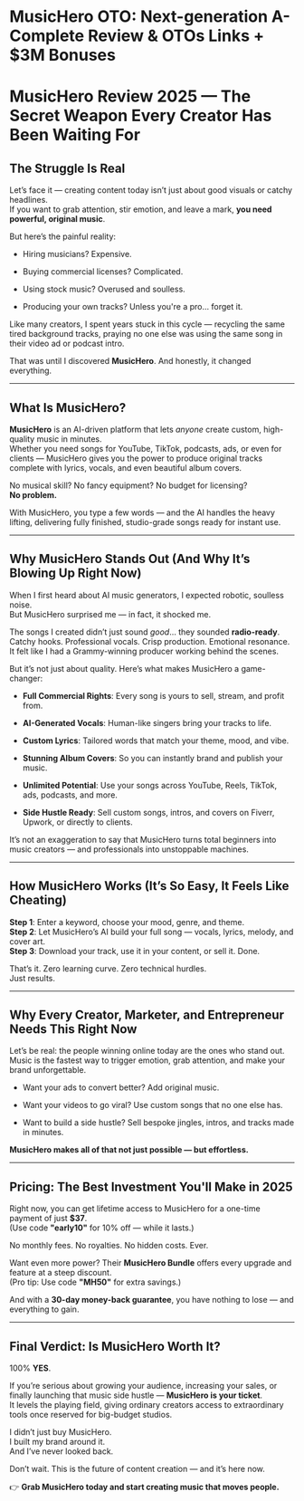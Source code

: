 # MusicHero OTO: Next-generation A-Complete Review & OTOs Links + $3M Bonuses
<h1 class="" data-start="238" data-end="316">MusicHero Review 2025 — The Secret Weapon Every Creator Has Been Waiting For</h1>
<h2 class="" data-start="318" data-end="341">The Struggle Is Real</h2>
<p class="" data-start="343" data-end="536">Let’s face it — creating content today isn’t just about good visuals or catchy headlines.<br data-start="432" data-end="435" />If you want to grab attention, stir emotion, and leave a mark, <strong data-start="498" data-end="535">you need powerful, original music</strong>.</p>
<p class="" data-start="538" data-end="569">But here’s the painful reality:</p>

<ul data-start="571" data-end="749">
 	<li class="" data-start="571" data-end="601">
<p class="" data-start="573" data-end="601">Hiring musicians? Expensive.</p>
</li>
 	<li class="" data-start="602" data-end="644">
<p class="" data-start="604" data-end="644">Buying commercial licenses? Complicated.</p>
</li>
 	<li class="" data-start="645" data-end="688">
<p class="" data-start="647" data-end="688">Using stock music? Overused and soulless.</p>
</li>
 	<li class="" data-start="689" data-end="749">
<p class="" data-start="691" data-end="749">Producing your own tracks? Unless you're a pro… forget it.</p>
</li>
</ul>
<p class="" data-start="751" data-end="930">Like many creators, I spent years stuck in this cycle — recycling the same tired background tracks, praying no one else was using the same song in their video ad or podcast intro.</p>
<p class="" data-start="932" data-end="1011">That was until I discovered <strong data-start="960" data-end="973">MusicHero</strong>. And honestly, it changed everything.</p>


<hr class="" data-start="1013" data-end="1016" />

<h2 class="" data-start="1018" data-end="1039">What Is MusicHero?</h2>
<p class="" data-start="1041" data-end="1347"><strong data-start="1041" data-end="1054">MusicHero</strong> is an AI-driven platform that lets <em data-start="1090" data-end="1098">anyone</em> create custom, high-quality music in minutes.<br data-start="1144" data-end="1147" />Whether you need songs for YouTube, TikTok, podcasts, ads, or even for clients — MusicHero gives you the power to produce original tracks complete with lyrics, vocals, and even beautiful album covers.</p>
<p class="" data-start="1349" data-end="1429">No musical skill? No fancy equipment? No budget for licensing?<br data-start="1411" data-end="1414" /><strong data-start="1414" data-end="1429">No problem.</strong></p>
<p class="" data-start="1431" data-end="1576">With MusicHero, you type a few words — and the AI handles the heavy lifting, delivering fully finished, studio-grade songs ready for instant use.</p>


<hr class="" data-start="1578" data-end="1581" />

<h2 class="" data-start="1583" data-end="1646">Why MusicHero Stands Out (And Why It’s Blowing Up Right Now)</h2>
<p class="" data-start="1648" data-end="1784">When I first heard about AI music generators, I expected robotic, soulless noise.<br data-start="1729" data-end="1732" />But MusicHero surprised me — in fact, it shocked me.</p>
<p class="" data-start="1786" data-end="2011">The songs I created didn’t just sound <em data-start="1824" data-end="1830">good</em>… they sounded <strong data-start="1845" data-end="1860">radio-ready</strong>.<br data-start="1861" data-end="1864" />Catchy hooks. Professional vocals. Crisp production. Emotional resonance.<br data-start="1937" data-end="1940" />It felt like I had a Grammy-winning producer working behind the scenes.</p>
<p class="" data-start="2013" data-end="2089">But it’s not just about quality. Here’s what makes MusicHero a game-changer:</p>

<ul data-start="2091" data-end="2606">
 	<li class="" data-start="2091" data-end="2174">
<p class="" data-start="2093" data-end="2174"><strong data-start="2093" data-end="2119">Full Commercial Rights</strong>: Every song is yours to sell, stream, and profit from.</p>
</li>
 	<li class="" data-start="2175" data-end="2247">
<p class="" data-start="2177" data-end="2247"><strong data-start="2177" data-end="2200">AI-Generated Vocals</strong>: Human-like singers bring your tracks to life.</p>
</li>
 	<li class="" data-start="2248" data-end="2322">
<p class="" data-start="2250" data-end="2322"><strong data-start="2250" data-end="2267">Custom Lyrics</strong>: Tailored words that match your theme, mood, and vibe.</p>
</li>
 	<li class="" data-start="2323" data-end="2402">
<p class="" data-start="2325" data-end="2402"><strong data-start="2325" data-end="2350">Stunning Album Covers</strong>: So you can instantly brand and publish your music.</p>
</li>
 	<li class="" data-start="2403" data-end="2500">
<p class="" data-start="2405" data-end="2500"><strong data-start="2405" data-end="2428">Unlimited Potential</strong>: Use your songs across YouTube, Reels, TikTok, ads, podcasts, and more.</p>
</li>
 	<li class="" data-start="2501" data-end="2606">
<p class="" data-start="2503" data-end="2606"><strong data-start="2503" data-end="2524">Side Hustle Ready</strong>: Sell custom songs, intros, and covers on Fiverr, Upwork, or directly to clients.</p>
</li>
</ul>
<p class="" data-start="2608" data-end="2743">It’s not an exaggeration to say that MusicHero turns total beginners into music creators — and professionals into unstoppable machines.</p>


<hr class="" data-start="2745" data-end="2748" />

<h2 class="" data-start="2750" data-end="2811">How MusicHero Works (It’s So Easy, It Feels Like Cheating)</h2>
<p class="" data-start="2813" data-end="3049"><strong data-start="2813" data-end="2823">Step 1</strong>: Enter a keyword, choose your mood, genre, and theme.<br data-start="2877" data-end="2880" /><strong data-start="2880" data-end="2890">Step 2</strong>: Let MusicHero’s AI build your full song — vocals, lyrics, melody, and cover art.<br data-start="2972" data-end="2975" /><strong data-start="2975" data-end="2985">Step 3</strong>: Download your track, use it in your content, or sell it. Done.</p>
<p class="" data-start="3051" data-end="3122">That’s it. Zero learning curve. Zero technical hurdles.<br data-start="3106" data-end="3109" />Just results.</p>


<hr class="" data-start="3124" data-end="3127" />

<h2 class="" data-start="3129" data-end="3198">Why Every Creator, Marketer, and Entrepreneur Needs This Right Now</h2>
<p class="" data-start="3200" data-end="3372">Let’s be real: the people winning online today are the ones who stand out.<br data-start="3274" data-end="3277" />Music is the fastest way to trigger emotion, grab attention, and make your brand unforgettable.</p>

<ul data-start="3374" data-end="3588">
 	<li class="" data-start="3374" data-end="3428">
<p class="" data-start="3376" data-end="3428">Want your ads to convert better? Add original music.</p>
</li>
 	<li class="" data-start="3429" data-end="3499">
<p class="" data-start="3431" data-end="3499">Want your videos to go viral? Use custom songs that no one else has.</p>
</li>
 	<li class="" data-start="3500" data-end="3588">
<p class="" data-start="3502" data-end="3588">Want to build a side hustle? Sell bespoke jingles, intros, and tracks made in minutes.</p>
</li>
</ul>
<p class="" data-start="3590" data-end="3657"><strong data-start="3590" data-end="3657">MusicHero makes all of that not just possible — but effortless.</strong></p>


<hr class="" data-start="3659" data-end="3662" />

<h2 class="" data-start="3664" data-end="3715">Pricing: The Best Investment You'll Make in 2025</h2>
<p class="" data-start="3717" data-end="3865">Right now, you can get lifetime access to MusicHero for a one-time payment of just <strong data-start="3800" data-end="3807">$37</strong>.<br data-start="3808" data-end="3811" />(Use code <strong data-start="3821" data-end="3834">"early10"</strong> for 10% off — while it lasts.)</p>
<p class="" data-start="3867" data-end="3920">No monthly fees. No royalties. No hidden costs. Ever.</p>
<p class="" data-start="3922" data-end="4076">Want even more power? Their <strong data-start="3950" data-end="3970">MusicHero Bundle</strong> offers every upgrade and feature at a steep discount.<br data-start="4024" data-end="4027" />(Pro tip: Use code <strong data-start="4046" data-end="4056">"MH50"</strong> for extra savings.)</p>
<p class="" data-start="4078" data-end="4172">And with a <strong data-start="4089" data-end="4120">30-day money-back guarantee</strong>, you have nothing to lose — and everything to gain.</p>


<hr class="" data-start="4174" data-end="4177" />

<h2 class="" data-start="4179" data-end="4219">Final Verdict: Is MusicHero Worth It?</h2>
<p class="" data-start="4221" data-end="4234">100% <strong data-start="4226" data-end="4233">YES</strong>.</p>
<p class="" data-start="4236" data-end="4505">If you’re serious about growing your audience, increasing your sales, or finally launching that music side hustle — <strong data-start="4352" data-end="4380">MusicHero is your ticket</strong>.<br data-start="4381" data-end="4384" />It levels the playing field, giving ordinary creators access to extraordinary tools once reserved for big-budget studios.</p>
<p class="" data-start="4507" data-end="4595">I didn’t just buy MusicHero.<br data-start="4535" data-end="4538" />I built my brand around it.<br data-start="4565" data-end="4568" />And I’ve never looked back.</p>
<p class="" data-start="4597" data-end="4668">Don’t wait. This is the future of content creation — and it’s here now.</p>
<p class="" data-start="4670" data-end="4741">👉 <strong data-start="4673" data-end="4741">Grab MusicHero today and start creating music that moves people.</strong></p>
